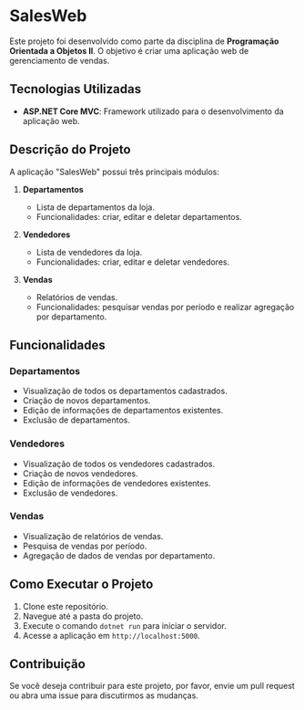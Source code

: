 # SalesWeb

Este projeto foi desenvolvido como parte da disciplina de **Programação Orientada a Objetos II**. O objetivo é criar uma aplicação web de gerenciamento de vendas.

## Tecnologias Utilizadas

- **ASP.NET Core MVC**: Framework utilizado para o desenvolvimento da aplicação web.

## Descrição do Projeto

A aplicação "SalesWeb" possui três principais módulos:

1. **Departamentos**
   - Lista de departamentos da loja.
   - Funcionalidades: criar, editar e deletar departamentos.

2. **Vendedores**
   - Lista de vendedores da loja.
   - Funcionalidades: criar, editar e deletar vendedores.

3. **Vendas**
   - Relatórios de vendas.
   - Funcionalidades: pesquisar vendas por período e realizar agregação por departamento.

## Funcionalidades

### Departamentos
- Visualização de todos os departamentos cadastrados.
- Criação de novos departamentos.
- Edição de informações de departamentos existentes.
- Exclusão de departamentos.

### Vendedores
- Visualização de todos os vendedores cadastrados.
- Criação de novos vendedores.
- Edição de informações de vendedores existentes.
- Exclusão de vendedores.

### Vendas
- Visualização de relatórios de vendas.
- Pesquisa de vendas por período.
- Agregação de dados de vendas por departamento.

## Como Executar o Projeto

1. Clone este repositório.
2. Navegue até a pasta do projeto.
3. Execute o comando `dotnet run` para iniciar o servidor.
4. Acesse a aplicação em `http://localhost:5000`.

## Contribuição

Se você deseja contribuir para este projeto, por favor, envie um pull request ou abra uma issue para discutirmos as mudanças.


